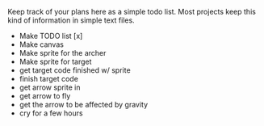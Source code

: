 Keep track of your plans here as a simple todo list. Most projects keep this kind of information in simple text files.

- Make TODO list [x]
- Make canvas
- Make sprite for the archer
- Make sprite for target
- get target code finished w/ sprite
- finish target code
- get arrow sprite in
- get arrow to fly
- get the arrow to be affected by gravity
- cry for a few hours